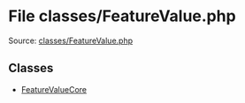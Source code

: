 File classes/FeatureValue.php
=========

Source: [classes/FeatureValue.php](https://github.com/PrestaShop/PrestaShop/blob/1.6.1.0/classes/FeatureValue.php)


Classes
-------

* [FeatureValueCore](class.FeatureValueCore.md)

